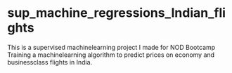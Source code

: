 # sup_machine_regressions_Indian_flights
This is a supervised machinelearning project I made for NOD Bootcamp
Training a machinelearning algorithm to predict prices on economy and businessclass flights in India.
